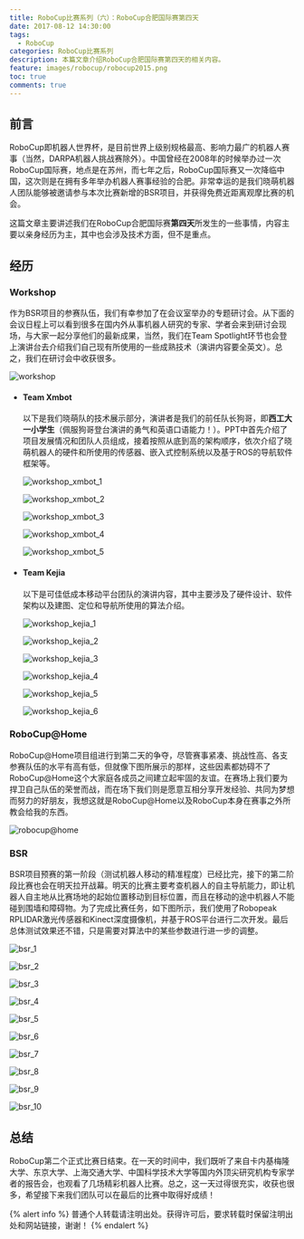 ```yaml
---
title: RoboCup比赛系列（六）：RoboCup合肥国际赛第四天
date: 2017-08-12 14:30:00
tags:
  - RoboCup
categories: RoboCup比赛系列
description: 本篇文章介绍RoboCup合肥国际赛第四天的相关内容。
feature: images/robocup/robocup2015.png
toc: true
comments: true
---
```


## 前言

RoboCup即机器人世界杯，是目前世界上级别规格最高、影响力最广的机器人赛事（当然，DARPA机器人挑战赛除外）。中国曾经在2008年的时候举办过一次RoboCup国际赛，地点是在苏州，而七年之后，RoboCup国际赛又一次降临中国，这次则是在拥有多年举办机器人赛事经验的合肥。非常幸运的是我们晓萌机器人团队能够被邀请参与本次比赛新增的BSR项目，并获得免费近距离观摩比赛的机会。

这篇文章主要讲述我们在RoboCup合肥国际赛**第四天**所发生的一些事情，内容主要以亲身经历为主，其中也会涉及技术方面，但不是重点。

<!--more-->

## 经历

### Workshop

作为BSR项目的参赛队伍，我们有幸参加了在会议室举办的专题研讨会。从下面的会议日程上可以看到很多在国内外从事机器人研究的专家、学者会来到研讨会现场，与大家一起分享他们的最新成果，当然，我们在Team Spotlight环节也会登上演讲台去介绍我们自己现有所使用的一些成熟技术（演讲内容要全英文）。总之，我们在研讨会中收获很多。

![workshop](../../../../../images/hefei/day_4/workshop/workshop.jpg)

- #### Team Xmbot

  以下是我们晓萌队的技术展示部分，演讲者是我们的前任队长狗哥，即**西工大一小学生**（佩服狗哥登台演讲的勇气和英语口语能力！）。PPT中首先介绍了项目发展情况和团队人员组成，接着按照从底到高的架构顺序，依次介绍了晓萌机器人的硬件和所使用的传感器、嵌入式控制系统以及基于ROS的导航软件框架等。

  ![workshop_xmbot_1](../../../../../images/hefei/day_4/workshop/workshop_xmbot_1.jpg)

  ![workshop_xmbot_2](../../../../../images/hefei/day_4/workshop/workshop_xmbot_2.jpg)

  ![workshop_xmbot_3](../../../../../images/hefei/day_4/workshop/workshop_xmbot_3.jpg)

  ![workshop_xmbot_4](../../../../../images/hefei/day_4/workshop/workshop_xmbot_4.jpg)

  ![workshop_xmbot_5](../../../../../images/hefei/day_4/workshop/workshop_xmbot_5.jpg)

- #### Team Kejia

  以下是可佳低成本移动平台团队的演讲内容，其中主要涉及了硬件设计、软件架构以及建图、定位和导航所使用的算法介绍。

  ![workshop_kejia_1](../../../../../images/hefei/day_4/workshop/workshop_kejia_1.jpg)

  ![workshop_kejia_2](../../../../../images/hefei/day_4/workshop/workshop_kejia_2.jpg)

  ![workshop_kejia_3](../../../../../images/hefei/day_4/workshop/workshop_kejia_3.jpg)

  ![workshop_kejia_4](../../../../../images/hefei/day_4/workshop/workshop_kejia_4.jpg)

  ![workshop_kejia_5](../../../../../images/hefei/day_4/workshop/workshop_kejia_5.jpg)

  ![workshop_kejia_6](../../../../../images/hefei/day_4/workshop/workshop_kejia_6.jpg)

### RoboCup@Home

RoboCup@Home项目组进行到第二天的争夺，尽管赛事紧凑、挑战性高、各支参赛队伍的水平有高有低，但就像下图所展示的那样，这些因素都妨碍不了RoboCup@Home这个大家庭各成员之间建立起牢固的友谊。在赛场上我们要为捍卫自己队伍的荣誉而战，而在场下我们则是愿意互相分享开发经验、共同为梦想而努力的好朋友，我想这就是RoboCup@Home以及RoboCup本身在赛事之外所教会给我的东西。

![robocup@home](../../../../../images/hefei/day_4/robocup@home/robocup@home.jpg)

### BSR

BSR项目预赛的第一阶段（测试机器人移动的精准程度）已经比完，接下的第二阶段比赛也会在明天拉开战幕。明天的比赛主要考查机器人的自主导航能力，即让机器人自主地从比赛场地的起始位置移动到目标位置，而且在移动的途中机器人不能碰到围墙和障碍物。为了完成比赛任务，如下图所示，我们使用了Robopeak RPLIDAR激光传感器和Kinect深度摄像机，并基于ROS平台进行二次开发。最后总体测试效果还不错，只是需要对算法中的某些参数进行进一步的调整。

![bsr_1](../../../../../images/hefei/day_4/bsr/bsr_1.jpg)

![bsr_2](../../../../../images/hefei/day_4/bsr/bsr_2.jpg)

![bsr_3](../../../../../images/hefei/day_4/bsr/bsr_3.jpg)

![bsr_4](../../../../../images/hefei/day_4/bsr/bsr_4.jpg)

![bsr_5](../../../../../images/hefei/day_4/bsr/bsr_5.jpg)

![bsr_6](../../../../../images/hefei/day_4/bsr/bsr_6.jpg)

![bsr_7](../../../../../images/hefei/day_4/bsr/bsr_7.jpg)

![bsr_8](../../../../../images/hefei/day_4/bsr/bsr_8.jpg)

![bsr_9](../../../../../images/hefei/day_4/bsr/bsr_9.jpg)

![bsr_10](../../../../../images/hefei/day_4/bsr/bsr_10.jpg)

## 总结

RoboCup第二个正式比赛日结束。在一天的时间中，我们既听了来自卡内基梅隆大学、东京大学、上海交通大学、中国科学技术大学等国内外顶尖研究机构专家学者的报告会，也观看了几场精彩机器人比赛。总之，这一天过得很充实，收获也很多，希望接下来我们团队可以在最后的比赛中取得好成绩！

{% alert info %}
普通个人转载请注明出处。获得许可后，要求转载时保留注明出处和网站链接，谢谢！
{% endalert %}
